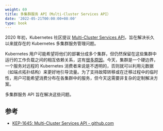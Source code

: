 ```yaml
---
weight: 69
title: 多集群服务 API（Multi-Cluster Services API）
date: '2022-05-21T00:00:00+08:00'
type: book
---
```


2020 年初，Kubernetes 社区提议 [Multi-Cluster Services API](https://docs.google.com/document/d/1hFtp8X7dzVS-JbfA5xuPvI_DNISctEbJSorFnY-nz6o/edit#heading=h.u7jfy9wqpd2b)，旨在解决长久以来就存在的 Kubernetes 多集群服务管理问题。

Kubernetes 用户可能希望将他们的部署分成多个集群，但仍然保留在这些集群中运行的工作负载之间的相互依赖关系，这有[很多原因](https://docs.google.com/document/d/1G1lfIukib7Fy_LpLUoHZPhcZ5T-w52D2YT9W1465dtY/edit)。今天，集群是一个硬边界，一个服务对远程的 Kubernetes 消费者来说是不透明的，否则就可以利用元数据（如端点拓扑结构）来更好地引导流量。为了支持故障转移或在迁移过程中的临时性，用户可能希望消费分布在各集群中的服务，但今天这需要非复杂的定制解决方案。

多集群服务 API 旨在解决这些问题。

## 参考

- [KEP-1645: Multi-Cluster Services API - github.com](https://github.com/kubernetes/enhancements/tree/master/keps/sig-multicluster/1645-multi-cluster-services-api)
